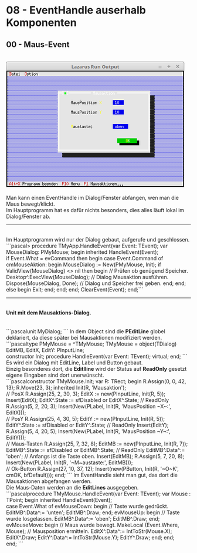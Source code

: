 # 08 - EventHandle auserhalb Komponenten
## 00 - Maus-Event
<br>
<img src="image.png" alt="Selfhtml"><br><br>
Man kann einen EventHandle im Dialog/Fenster abfangen, wen man die Maus bewegt/klickt.<br>
Im Hauptprogramm hat es dafür nichts besonders, dies alles läuft lokal im Dialog/Fenster ab.<br>
<hr><br>
Im Hauptprogramm wird nur der Dialog gebaut, aufgerufe und geschlossen.<br>
```pascal>  procedure TMyApp.HandleEvent(var Event: TEvent);
  var
    MouseDialog: PMyMouse;
  begin
    inherited HandleEvent(Event);
<br>
    if Event.What = evCommand then begin
      case Event.Command of
        cmMouseAktion: begin
          MouseDialog := New(PMyMouse, Init);
          if ValidView(MouseDialog) <> nil then begin // Prüfen ob genügend Speicher.
            Desktop^.ExecView(MouseDialog);           // Dialog Mausaktion ausführen.
            Dispose(MouseDialog, Done);               // Dialog und Speicher frei geben.
          end;
        end;
        else begin
          Exit;
        end;
      end;
    end;
    ClearEvent(Event);
  end;```
<hr><br>
<b>Unit mit dem Mausaktions-Dialog.</b><br>
<br><br>
```pascalunit MyDialog;
```
In dem Object sind die <b>PEditLine</b> globel deklariert, da diese später bei Mausaktionen modifiziert werden.<br>
```pascaltype
  PMyMouse = ^TMyMouse;
  TMyMouse = object(TDialog)
    EditMB,
    EditX, EditY: PInputLine;
<br>
    constructor Init;
    procedure HandleEvent(var Event: TEvent); virtual;
  end;
```
Es wird ein Dialog mit EditLine, Label und Button gebaut.<br>
Einzig besonderes dort, die <b>Editlline</b> wird der Status auf <b>ReadOnly</b> gesetzt eigene Eingaben sind dort unerwünscht.<br>
```pascalconstructor TMyMouse.Init;
var
  R: TRect;
begin
  R.Assign(0, 0, 42, 13);
  R.Move(23, 3);
  inherited Init(R, 'Mausaktion');
<br>
  // PosX
  R.Assign(25, 2, 30, 3);
  EditX := new(PInputLine, Init(R, 5));
  Insert(EditX);
  EditX^.State := sfDisabled or EditX^.State;    // ReadOnly
  R.Assign(5, 2, 20, 3);
  Insert(New(PLabel, Init(R, 'MausPosition ~X~:', EditX)));
<br>
  // PosY
  R.Assign(25, 4, 30, 5);
  EditY := new(PInputLine, Init(R, 5));
  EditY^.State := sfDisabled or EditY^.State;    // ReadOnly
  Insert(EditY);
  R.Assign(5, 4, 20, 5);
  Insert(New(PLabel, Init(R, 'MausPosition ~Y~:', EditY)));
<br>
  // Maus-Tasten
  R.Assign(25, 7, 32, 8);
  EditMB := new(PInputLine, Init(R, 7));
  EditMB^.State := sfDisabled or EditMB^.State;  // ReadOnly
  EditMB^.Data^:= 'oben';                        // Anfangs ist die Taste oben.
  Insert(EditMB);
  R.Assign(5, 7, 20, 8);
  Insert(New(PLabel, Init(R, '~M~austaste:', EditMB)));
<br>
  // Ok-Button
  R.Assign(27, 10, 37, 12);
  Insert(new(PButton, Init(R, '~O~K', cmOK, bfDefault)));
end;
```
Im EventHandle sieht man gut, das dort die Mausaktionen abgefangen werden.<br>
Die Maus-Daten werden an die <b>EditLines</b> ausgegeben.<br>
```pascalprocedure TMyMouse.HandleEvent(var Event: TEvent);
var
  Mouse : TPoint;
begin
  inherited HandleEvent(Event);
<br>
  case Event.What of
    evMouseDown: begin                 // Taste wurde gedrückt.
      EditMB^.Data^:= 'unten';
      EditMB^.Draw;
    end;
    evMouseUp: begin                   // Taste wurde losgelassen.
      EditMB^.Data^:= 'oben';
      EditMB^.Draw;
    end;
    evMouseMove: begin                 // Maus wurde bewegt.
      MakeLocal (Event.Where, Mouse);  // Mausposition ermitteln.
      EditX^.Data^:= IntToStr(Mouse.X);
      EditX^.Draw;
      EditY^.Data^:= IntToStr(Mouse.Y);
      EditY^.Draw;
    end;
  end;
<br>
end;
```
<br>
